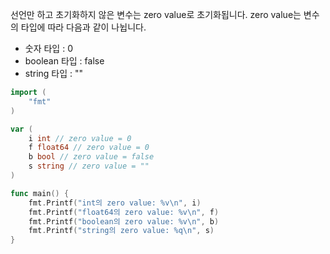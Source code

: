 선언만 하고 초기화하지 않은 변수는 zero value로 초기화됩니다. zero value는 변수의 타입에 따라 다음과 같이 나뉩니다.

- 숫자 타입 : 0
- boolean 타입 : false
- string 타입 : ""

```Go
import (
    "fmt"
)

var (
    i int // zero value = 0
    f float64 // zero value = 0
    b bool // zero value = false
    s string // zero value = ""
)

func main() {
    fmt.Printf("int의 zero value: %v\n", i)
    fmt.Printf("float64의 zero value: %v\n", f)
    fmt.Printf("boolean의 zero value: %v\n", b)
    fmt.Printf("string의 zero value: %q\n", s)
}
```